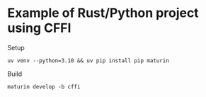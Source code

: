 # Example of Rust/Python project using CFFI

Setup
```
uv venv --python=3.10 && uv pip install pip maturin
```

Build

```
maturin develop -b cffi
```

